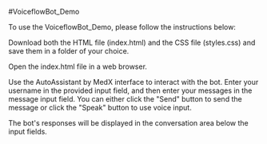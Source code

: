 #VoiceflowBot_Demo

To use the VoiceflowBot_Demo, please follow the instructions below:

Download both the HTML file (index.html) and the CSS file (styles.css) and save them in a folder of your choice.

Open the index.html file in a web browser.

Use the AutoAssistant by MedX interface to interact with the bot. Enter your username in the provided input field, and then enter your messages in the message input field. You can either click the "Send" button to send the message or click the "Speak" button to use voice input.

The bot's responses will be displayed in the conversation area below the input fields.
